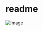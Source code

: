 # readme
![image](https://github.com/Aakashp447/readme/assets/92420490/80e7576e-bcdc-41cd-aab1-78088f5ddb10)

